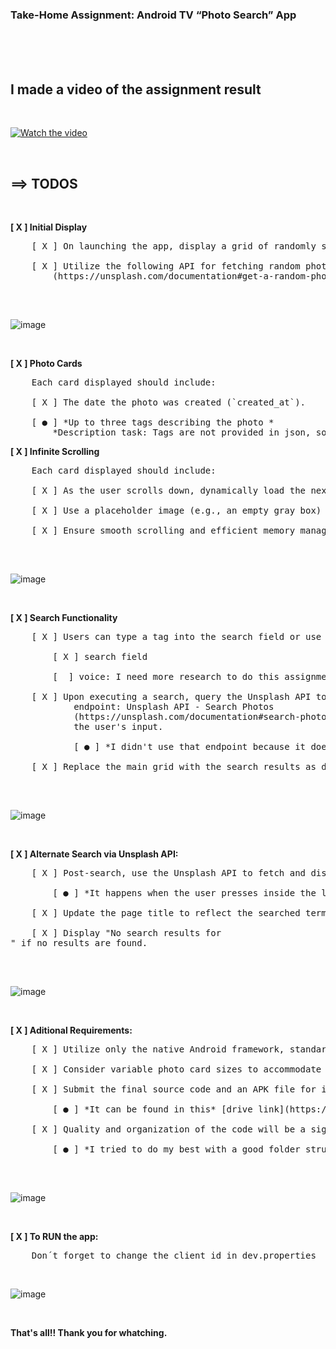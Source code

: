 ### Take-Home Assignment: Android TV “Photo Search” App<br />
<br />
<br />
<br />



## I made a video of the assignment result<br />
<br />

[![Watch the video](https://drive.google.com/uc?export=view&id=14z2m90TgeeT81xqkTCIQ_eSgcH1M8ri-)](https://drive.google.com/file/d/1GBKsG-0TH1J29WpFICwxGAKOJ-h2ynTA/view?usp=sharing)

<br />

## ==> TODOS <br />

<br />

**[ X ] Initial Display** <br />
<pre>
    [ X ] On launching the app, display a grid of randomly selected photos from Unsplash. <br />
    [ X ] Utilize the following API for fetching random photos:Unsplash API - Get a Random Photo 
        (https://unsplash.com/documentation#get-a-random-photo)<br />
</pre>
<br />
        
![image](https://drive.google.com/uc?export=view&id=1Cpv5KFeoJo4Y5uzFeGxSRYwEmi_gGtr-)

<br />

**[ X ] Photo Cards** <br />
<pre>
    Each card displayed should include: <br />
    [ X ] The date the photo was created (`created_at`). <br />
    [ ● ] *Up to three tags describing the photo *
        *Description task: Tags are not provided in json, so I put the name of the creator and the photo description instead of tags.*
</pre>

**[ X ] Infinite Scrolling**  <br />
<pre>
    Each card displayed should include: <br />
    [ X ] As the user scrolls down, dynamically load the next set of photo thumbnails. <br />
    [ X ] Use a placeholder image (e.g., an empty gray box) if the photo is still loading. <br />
    [ X ] Ensure smooth scrolling and efficient memory management. <br />
</pre>
<br />

![image](https://drive.google.com/uc?export=view&id=1S99ArIo_g2PA4TOenTvdqKYwC2TACZNb)

<br />

**[ X ] Search Functionality**  <br />
<pre>
    [ X ] Users can type a tag into the search field or use voice search. <br />
        [ X ] search field <br />
        [  ] voice: I need more research to do this assignment  <br />
    [ X ] Upon executing a search, query the Unsplash API to display relevant photos using this
            endpoint: Unsplash API - Search Photos
            (https://unsplash.com/documentation#search-photos), with the query parameter set to
            the user's input. <br />
            [ ● ] *I didn't use that endpoint because it doesn't have the option to send queries, instead I used the /photos/random endpoint* <br />        
    [ X ] Replace the main grid with the search results as depicted in Mockup 2. <br />
</pre>
<br />

![image](https://drive.google.com/uc?export=view&id=1vNr3FH2GT3FgMvKmySoJSEFxv9EXemNP)

<br />

**[ X ] Alternate Search via Unsplash API:** <br />
<pre>
    [ X ] Post-search, use the Unsplash API to fetch and display results on a refreshed mainpage. <br />
        [ ● ] *It happens when the user presses inside the logo.* <br />
    [ X ] Update the page title to reflect the searched term. <br />
    [ X ] Display "No search results for <search term>" if no results are found. <br />
</pre>
<br />

![image](https://drive.google.com/uc?export=view&id=19pSxVo4Q_mSkUjiCk9XRXHPcmVriICzt)

<br />
    
**[ X ] Aditional Requirements:** <br />
<pre>
    [ X ] Utilize only the native Android framework, standard androidx libraries, and networking libraries like Retrofit. <br />
    [ X ] Consider variable photo card sizes to accommodate different aspect ratios from Unsplash, or alternatively crop photos to fit a uniform card size. <br />
    [ X ] Submit the final source code and an APK file for installation on an Android TV box. <br />
        [ ● ] *It can be found in this* [drive link](https://drive.google.com/drive/folders/1GwqsLzS8_pBTgV-PgVMZDKdfuuUx6vFg?usp=drive_link)  <br />
    [ X ] Quality and organization of the code will be a significant factor in the assessment. <br />
        [ ● ] *I tried to do my best with a good folder structure* <br />
</pre>
<br />

![image](https://drive.google.com/uc?export=view&id=1w9PqnUUm1sAFM7ZcR9S-SmrOxvMByz4V)

<br />


**[ X ] To RUN the app:** <br />
<pre>
    Don´t forget to change the client_id in dev.properties
</pre>
<br />

![image](https://drive.google.com/uc?export=view&id=16jyzqt668HucYq9pqveMCF-z9L41oN2S)

<br />

**That's all!! Thank you for whatching.**
